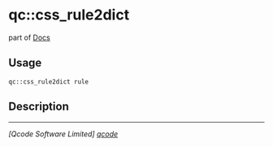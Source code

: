 qc::css_rule2dict
=================

part of [Docs](.)

Usage
-----
`qc::css_rule2dict rule`

Description
-----------


----------------------------------
*[Qcode Software Limited] [qcode]*

[qcode]: www.qcode.co.uk "Qcode Software"